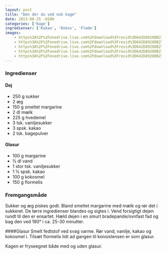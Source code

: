 ```yaml
---
layout: post
title: "Den der du ved nok kage"
date: 2013-08-25 -0100
categories: ['Kage']
ingredienser: ['Kakao', 'Kokos', 'Fløde']
images:
    - https%3A%2F%2Fonedrive.live.com%2Fdownload%3Fresid%3D642D8920DB2784EE!126038
    - https%3A%2F%2Fonedrive.live.com%2Fdownload%3Fresid%3D642D8920DB2784EE!126040
    - https%3A%2F%2Fonedrive.live.com%2Fdownload%3Fresid%3D642D8920DB2784EE!126042
    - https%3A%2F%2Fonedrive.live.com%2Fdownload%3Fresid%3D642D8920DB2784EE!126041
    - https%3A%2F%2Fonedrive.live.com%2Fdownload%3Fresid%3D642D8920DB2784EE!126043
---
```


### Ingredienser
#### Dej
-   250 g sukker
-   2 æg
-   150 g smeltet margarine
-   2 dl mælk
-   225 g hvedemel
-   3 tsk. vaniljesukker
-   3 spsk. kakao
-   2 tsk. bagepulver

#### Glasur
-   100 g margarine
-   ½ dl vand
-   1 stor tsk. vaniljesukker
-   1 ½ spsk. kakao
-   100 g kokosmel
-   150 g flormelis

### Fremgangsmåde
Sukker og æg piskes godt. Bland smeltet margarine med mælk og rør det i sukkeret. De tørre ingredienser blandes og sigtes i. Vend forsigtigt dejen rundt til den er ensartet. Hæld dejen i en smurt bradepande/ovnfast fad og bag den ved 190&deg; i ca. 25-30 minutter.

####Glasur 
Smelt fedtstof ved svag varme. Rør vand, vanilje, kakao og kokosmel i. Tilsæt flormelis lidt ad gangen til konsistensen er som glasur.

Kagen er fryseegnet både med og uden glasur.
